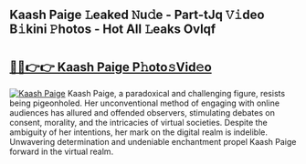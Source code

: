## Kaash Paige 𝙻eaked 𝙽u𝚍e - Part-tJq 𝚅𝚒deo B𝚒kini 𝙿hotos - Hot All 𝙻eaks Ovlqf

# <h2><a href="http://ld5gj4j.urlbe.top/?page=Kaash+Paige">🔗🔗👉👉 Kaash Paige P𝚑oto𝚜Vid𝚎o</a></h2>

[![Kaash Paige](https://i.imgur.com/eBuTRDB.gif)](http://ld5gj4j.urlbe.top/?page=Kaash+Paige)
Kaash Paige, a paradoxical and challenging figure, resists being pigeonholed. Her unconventional method of engaging with online audiences has allured and offended observers, stimulating debates on consent, morality, and the intricacies of virtual societies. Despite the ambiguity of her intentions, her mark on the digital realm is indelible. Unwavering determination and undeniable enchantment propel Kaash Paige forward in the virtual realm.
